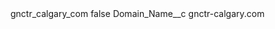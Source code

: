 <?xml version="1.0" encoding="UTF-8"?>
<CustomMetadata xmlns="http://soap.sforce.com/2006/04/metadata" xmlns:xsi="http://www.w3.org/2001/XMLSchema-instance" xmlns:xsd="http://www.w3.org/2001/XMLSchema">
    <label>gnctr_calgary_com</label>
    <protected>false</protected>
    <values>
        <field>Domain_Name__c</field>
        <value xsi:type="xsd:string">gnctr-calgary.com</value>
    </values>
</CustomMetadata>
